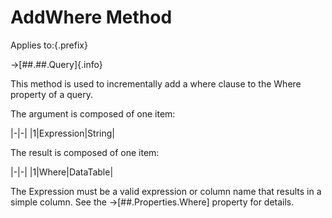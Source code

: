 # AddWhere Method

Applies to:{.prefix}

→[##.##.Query]{.info}

This method is used to incrementally add a where clause to the Where property of a query.

The argument is composed of one item:

|-|-|
|1|Expression|String|

The result is composed of one item:

|-|-|
|1|Where|DataTable|

The Expression must be a valid expression or column name that results in a simple column. See the
→[##.Properties.Where] property for details.

